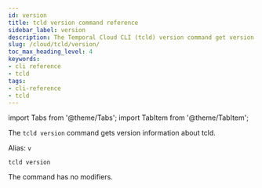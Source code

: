 ```yaml
---
id: version
title: tcld version command reference
sidebar_label: version
description: The Temporal Cloud CLI (tcld) version command get version information about tcld.
slug: /cloud/tcld/version/
toc_max_heading_level: 4
keywords:
- cli reference
- tcld
tags:
- cli-reference
- tcld
---
```


<!-- THIS FILE IS GENERATED. DO NOT EDIT THIS FILE DIRECTLY -->

import Tabs from '@theme/Tabs';
import TabItem from '@theme/TabItem';

The `tcld version` command gets version information about tcld.

Alias: `v`

`tcld version`

The command has no modifiers.

